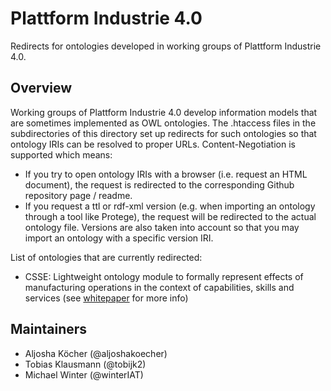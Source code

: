 # Plattform Industrie 4.0
Redirects for ontologies developed in working groups of Plattform Industrie 4.0.

## Overview
Working groups of Plattform Industrie 4.0 develop information models that are sometimes implemented as OWL ontologies. The .htaccess files in the subdirectories of this directory set up redirects for such ontologies so that ontology IRIs can be resolved to proper URLs.
Content-Negotiation is supported which means:
- If you try to open ontology IRIs with a browser (i.e. request an HTML document), the request is redirected to the corresponding Github repository page / readme.
- If you request a ttl or rdf-xml version (e.g. when importing an ontology through a tool like Protege), the request will be redirected to the actual ontology file. Versions are also taken into account so that you may import an ontology with a specific version IRI.

List of ontologies that are currently redirected:
- CSSE: Lightweight ontology module to formally represent effects of manufacturing operations in the context of capabilities, skills and services (see [whitepaper](https://www.plattform-i40.de/IP/Redaktion/EN/Downloads/Publikation/CapabilitiesSkillsServices.html) for more info)

## Maintainers
- Aljosha Köcher (@aljoshakoecher)
- Tobias Klausmann (@tobijk2)
- Michael Winter (@winterIAT)
